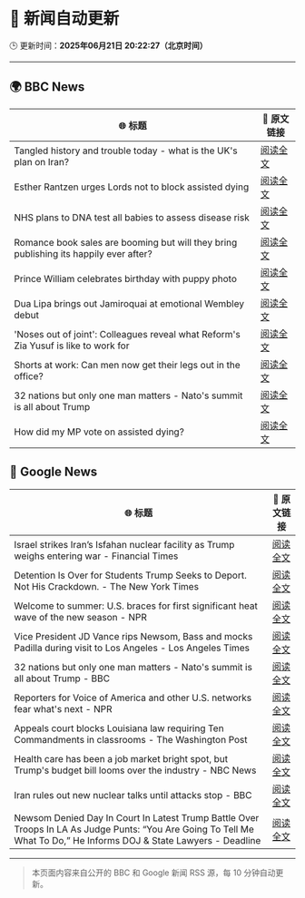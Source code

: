 # 🧠 新闻自动更新

🕒 更新时间：**2025年06月21日 20:22:27（北京时间）**

---

## 🌍 BBC News

| 🌐 标题 | 🔗 原文链接 |
|--------|-------------|
| Tangled history and trouble today - what is the UK's plan on Iran? | [阅读全文](https://www.bbc.com/news/articles/c3vdkk5gp1qo) |
| Esther Rantzen urges Lords not to block assisted dying | [阅读全文](https://www.bbc.com/news/articles/cx23nd10295o) |
| NHS plans to DNA test all babies to assess disease risk | [阅读全文](https://www.bbc.com/news/articles/c1ljg7v0vmpo) |
| Romance book sales are booming but will they bring publishing its happily ever after? | [阅读全文](https://www.bbc.com/news/articles/c75r6kq2pdwo) |
| Prince William celebrates birthday with puppy photo | [阅读全文](https://www.bbc.com/news/articles/crk645er1kpo) |
| Dua Lipa brings out Jamiroquai at emotional Wembley debut | [阅读全文](https://www.bbc.com/news/articles/c98wdj5peyko) |
| 'Noses out of joint': Colleagues reveal what Reform's Zia Yusuf is like to work for | [阅读全文](https://www.bbc.com/news/articles/c991epp257lo) |
| Shorts at work: Can men now get their legs out in the office? | [阅读全文](https://www.bbc.com/news/articles/crlj0g43n18o) |
| 32 nations but only one man matters - Nato's summit is all about Trump | [阅读全文](https://www.bbc.com/news/articles/c93kqnz3pxgo) |
| How did my MP vote on assisted dying? | [阅读全文](https://www.bbc.com/news/articles/cd78nvn2r1yo) |

## 📰 Google News

| 🌐 标题 | 🔗 原文链接 |
|--------|-------------|
| Israel strikes Iran’s Isfahan nuclear facility as Trump weighs entering war - Financial Times | [阅读全文](https://news.google.com/rss/articles/CBMicEFVX3lxTFAzYWp6YjJuN1JzSXJrcFdCN2M2Zll0WHoxR0dfTWZ2WlVwaFRTV1c1ME9jYTJwZzBiUVc4OGpUb0NxaGJPYVhFdEp6QlBjLTYzUFhaelBNOWFWU1JHY2NuWVg3ZUVvRUNvTnZVWnFRRlI?oc=5) |
| Detention Is Over for Students Trump Seeks to Deport. Not His Crackdown. - The New York Times | [阅读全文](https://news.google.com/rss/articles/CBMijgFBVV95cUxQcTJfMDA1WkFDbjJ0MGpiTFBndi13NE90aWRLSURPTnVTTHM3T09MRDBXd1JqYWJGYW5VN0NQY0d2NVJRSldVdVhQczhsUW9JQ3YyUEI2Ym5wb1FXY2Z5N0FRVThROG9jY3UyejZLVFY0cXlHTC0zLUE3RFZyaExUN3FRWWJIN2EzXzA4ZTZR?oc=5) |
| Welcome to summer: U.S. braces for first significant heat wave of the new season - NPR | [阅读全文](https://news.google.com/rss/articles/CBMiggFBVV95cUxQT05BaV8xWkVSa09oRk1JQWg1dEtNcVE5MTEybEhmWjI2OHJzWmRnc25jLU81UFJkYm4zaGFIQzhTVTZWLU8zRjdINjhJbnlmVWs5UHRlamdYa3pxTWhPTXhTam5tVm1makZZaXJzY2hXd2dqTE55V2s5OHYzamN3ekdn?oc=5) |
| Vice President JD Vance rips Newsom, Bass and mocks Padilla during visit to Los Angeles - Los Angeles Times | [阅读全文](https://news.google.com/rss/articles/CBMingFBVV95cUxQSXpPa2VGcDFkZmZ1RmhaUzZvTE9ReVBabVdYX0hRMDEwRV9zRTVNd0pvVThZTUh5dG1rLVd6ekZRM3c4N1NaMjBDdUI5ZDF5VmRpRVdnaGxnWEJ1eDBxbFYtYXB2bmpjRnZSSVZybVpJY0lzXzBFQVM5N3FPYmlmbTR2Vl9uSEhLNTBYREtFZGpzbk1BYnBIMHdfblotQQ?oc=5) |
| 32 nations but only one man matters - Nato's summit is all about Trump - BBC | [阅读全文](https://news.google.com/rss/articles/CBMiWkFVX3lxTE1SZEtBMFBLcU9KRWppay1sZGJNcnA2MERiMjFBeUtiQlpmZ0NiYnVQUVV6WF9DWEFydDlha3pOTE5fbkwycjJqMmhsaDZ1QjRrZWZmcmVXN0ROQdIBX0FVX3lxTE0xWVdFRm5zekRhTllsamI0eExVTHF3U1ctbkQxR0hsYnhWa3RqWlZ6c19UclRCQnZYXzFMUHpCcUt3NV94aVlXSDJTZDhiUjZjczR3ZnhhMFNUYlZiWlVN?oc=5) |
| Reporters for Voice of America and other U.S. networks fear what's next - NPR | [阅读全文](https://news.google.com/rss/articles/CBMiwAFBVV95cUxOdFhEdXJ6TWNLUWpVZ1NCYmlYaGlNWlAxREdNQXFWT1lZTzY2TmFxLVVENWdXOXF2d0pENThYXzVrcGQyVlpYUzNrMHZTUXIzQVB1ZVpyQ1Judzd4UWppQmU0elA5VHloR0lIc0xjd1daaUd0bTAxSlFmVmhya1FncWp1ZXFaQ3NFSTlNNTY2WVNPMjZzSkxBVFgzUFpncFU5ZENrMVVlZXhfaDRTLWhDdjVDNGM0Q0k4Q0NsTE9OZk0?oc=5) |
| Appeals court blocks Louisiana law requiring Ten Commandments in classrooms - The Washington Post | [阅读全文](https://news.google.com/rss/articles/CBMilwFBVV95cUxQeFBHZUlIckRNX04wdEJ3a1VzQlBaWmNZNHZiS3NtU0k2aERIVW80cVc1VnlwRWNRXy1GaHZRb1lUdFZpa1JZZExGZlhuSkJQU041V1JaUWc1QUcxWlkzU05PRGlUNnpwNU9kcE14ci1XX0tYT1dxbGZsLTFTMnpUZVNJOGYyT3JiY3ZENXRsMHJMMy1mU0J3?oc=5) |
| Health care has been a job market bright spot, but Trump's budget bill looms over the industry - NBC News | [阅读全文](https://news.google.com/rss/articles/CBMizgFBVV95cUxPWnRYSXU0eXBBd1g2TE03TVBoaFNaeEpaRk5hQW9QVVlJRlQyQ0hYMnFkeGNscm9qdnZ6T1FEcnNLbFhCT0MtNm8wSmQxcU0zU2xsRmZXd0tjblFabWdFbnAwejhCN05lQWJiNFFFYWhZUUxrdFRWckw4YUwzVUQwakVXZjJQYUpqd25FczFnRXg5eGdZU0hWZUJ0UUpvRmxlQ291eFlRRmFqTkVkMmJEakczTE1hZ01md1ZqejQ5Q1FuTDg5aWkzZXNfNXJPQdIBVkFVX3lxTFBYR3FTWTk5aHhaUXpRY2c3VDVCSjBNQzRBVnR6V09HdEdtQzQxek1TNzVnM1BKeTdCSTREUTRteFlPbXVJQm1YNUhPR1MxMElMd1ZPRWhn?oc=5) |
| Iran rules out new nuclear talks until attacks stop - BBC | [阅读全文](https://news.google.com/rss/articles/CBMiWkFVX3lxTE5oYnB3N1pyQzZyMFZZNnZqZHcyR2xBOHFYM2VHbUU0WHJkRkViSmpodXlodDBydmhZTVd1QVAtdHl3WkhKRmxGcmdwUjUtdkVNU2xEWkVjUDdVUdIBX0FVX3lxTE1RZGVDSDVOWHdTWGlPeDVBM1d1cHdESXJ4alBLOXF0WVFHM2xBVGp0ZHp2Q1M2TkpNRWxzd2o4YlY3YXRLaGVpTU0yM1k5NjRleGZTdWpOOGVrVWtRV0Jz?oc=5) |
| Newsom Denied Day In Court In Latest Trump Battle Over Troops In LA As Judge Punts: “You Are Going To Tell Me What To Do,” He Informs DOJ & State Lawyers - Deadline | [阅读全文](https://news.google.com/rss/articles/CBMie0FVX3lxTE9menhnN0RLRFBRa19PbkhxN1d5bFhUTEN0RWllTC16SUlDNnRrSGQyNUZzYmkyb0w0MHBLMEJydjVQSHBWR3VTQkFmelVSZlNkdE15SEJIbjU3Z2dZQUhKRUhYX2xNSENGTUZ3MXBRQXcwem9pR2FqMUpvYw?oc=5) |

---
> 本页面内容来自公开的 BBC 和 Google 新闻 RSS 源，每 10 分钟自动更新。